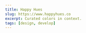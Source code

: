 ```yaml
---
title: Happy Hues
slug: https://www.happyhues.co
excerpt: Curated colors in context.
tags: [design, develop]
---
```


